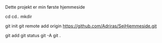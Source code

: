 Dette projekt er min første hjemmeside

cd
cd..
mkdir

git init
git remote add origin
https://github.com/Adriras/SejHjemmeside.git

git add
git status
git -A
git .